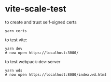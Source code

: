 # vite-scale-test

to create and trust self-signed certs

```
yarn certs
```

to test vite:

```
yarn dev
# now open https://localhost:3000/
```

to test webpack-dev-server

```
yarn wds
# now open https://localhost:8080/index.wd.html
```

